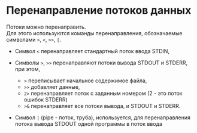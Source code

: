 # Перенаправление потоков данных

Потоки можно перенаправить.  
Для этого используются команды перенаправления, обозначаемые символами `>`, `<`, `>>`, `|`.

- Символ `<` перенаправляет стандартный поток ввода STDIN,  
- Символы `>`, `>>` перенаправляют потоки вывода STDOUT и STDERR, при этом, 
  - `>` переписывает начальное содержимое файла, 
  - `>>` добавляет данные,  
  - `2>` перенаправляет поток с заданным номером (2 - это поток ошибок STDERR) 
  - `>&` перенаправляет все потоки вывода, и STDOUT и STDERR.

-  Символ `|` (pipe - поток, труба), используется, для перенаправления потока вывода STDOUT одной программы в поток ввода

